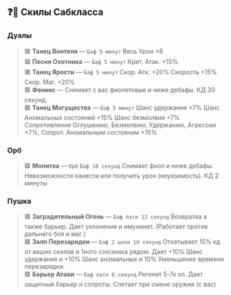 ## ❓📖 **Скилы Сабкласса**

### Дуалы
> 🟦  **Танец Воителя** — `Баф 5 минут` Весь Урон +8  
> 🟦  **Песня Охотника** — `Баф 5 минут` Крит. Атак. +15%  
> 🟥 **Танец Ярости** — `Баф 5 минут` Скор. Атк. +20% Скорость +15% Скор. Маг. +20%  
> 🟥 **Феникс** — Снимает с вас фиолетовые и ниже дебафы. КД 30 секунд.  
> 🟪 **Танец Могущества** — `Баф 5 минут` Шанс удержания +7% Шанс Аномальных состояний +15% Шанс безмолвия +7% Сопротивление Оглушению, Безмолвию, Удержанию, Агрессии +7%, Сопрот. Аномальным состояним +15%


### Орб
> 🟪 **Молитва** — `Орб` `Баф 10 секунд` Снимает фиол и ниже дебафы. Невозможности нанести или получить урон (неуязимость). КД 2 минуты

### Пушка
> 🟥 **Заградительный Огонь** — `Баф пати 13 секунд` Возвратка а также барьер. Дает уклонение и имунинет. (Работает против дальнего боя и маг.)  
> 🟪 **Залп Перезарядки** — `Баф 2 цели 10 секунд` Откатывает 15% кд от ваших скилов и 1ного союзника рядом. Дает +10% Шанс удержания и +10% Шанс аномальных и 10% Уменьшение времени перезарядки.  
> 🟪 **Барьер Атаки** — `Баф пати 6 секунд` Регенит 5-7к хп. Дает защитный барьер и сопроты. Слетает при смене оружия (с вас)
